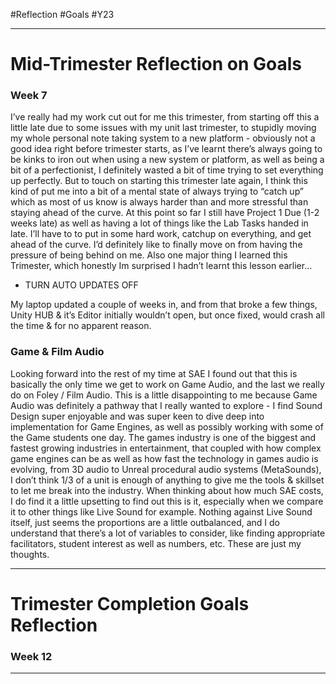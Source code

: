 #Reflection #Goals #Y23
- - -
# Mid-Trimester Reflection on Goals
### Week 7
I’ve really had my work cut out for me this trimester, from starting off this a little late due to some issues with my unit last trimester, to stupidly moving my whole personal note taking system to a new platform - obviously not a good idea right before trimester starts, as I’ve learnt there’s always going to be kinks to iron out when using a new system or platform, as well as being a bit of a perfectionist, I definitely wasted a bit of time trying to set everything up perfectly.
But to touch on starting this trimester late again, I think this kind of put me into a bit of a mental state of always trying to “catch up” which as most of us know is always harder than and more stressful than staying ahead of the curve.
At this point so far I still have Project 1 Due (1-2 weeks late) as well as having a lot of things like the Lab Tasks handed in late. I’ll have to to put in some hard work, catchup on everything, and get ahead of the curve. I’d definitely like to finally move on from having the pressure of being behind on me.
Also one major thing I learned this Trimester, which honestly Im surprised I hadn’t learnt this lesson earlier…

- TURN AUTO UPDATES OFF

My laptop updated a couple of weeks in, and from that broke a few things, Unity HUB & it’s Editor initially wouldn’t open, but once fixed, would crash all the time & for no apparent reason.

### Game & Film Audio 
Looking forward into the rest of my time at SAE I found out that this is basically the only time we get to work on Game Audio, and the last we really do on Foley / Film Audio. This is a little disappointing to me because Game Audio was definitely a pathway that I really wanted to explore - I find Sound Design super enjoyable and was super keen to dive deep into implementation for Game Engines, as well as possibly working with some of the Game students one day.
The games industry is one of the biggest and fastest growing industries in entertainment, that coupled with how complex game engines can be as well as how fast the technology in games audio is evolving, from 3D audio to Unreal procedural audio systems (MetaSounds), I don’t think 1/3 of a unit is enough of anything to give me the tools & skillset to let me break into the industry.
When thinking about how much SAE costs, I do find it a little upsetting to find out this is it, especially when we compare it to other things like Live Sound for example. Nothing against Live Sound itself, just seems the proportions are a little outbalanced, and I do understand that there’s a lot of variables to consider, like finding appropriate facilitators, student interest as well as numbers, etc. 
These are just my thoughts.

---
# Trimester Completion Goals Reflection
### Week 12


---